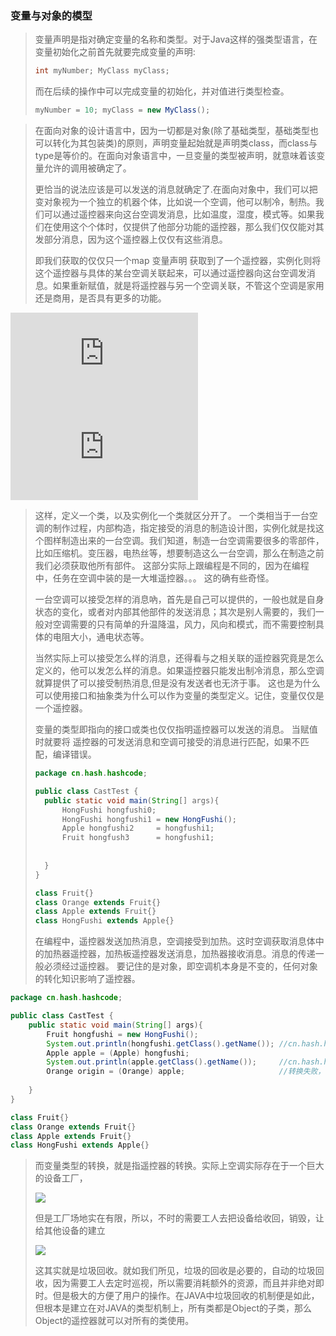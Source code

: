 ### 变量与对象的模型



> 变量声明是指对确定变量的名称和类型。对于Java这样的强类型语言，在变量初始化之前首先就要完成变量的声明:
>
> ```java
> int myNumber; MyClass myClass;
> ```
>
> 而在后续的操作中可以完成变量的初始化，并对值进行类型检查。
>
> ```java
> myNumber = 10; myClass = new MyClass();
> ```

> 在面向对象的设计语言中，因为一切都是对象(除了基础类型，基础类型也可以转化为其包装类)的原则，声明变量起始就是声明类class，而class与type是等价的。在面向对象语言中，一旦变量的类型被声明，就意味着该变量允许的调用被确定了。
>
> 更恰当的说法应该是可以发送的消息就确定了.在面向对象中，我们可以把变对象视为一个独立的机器个体，比如说一个空调，他可以制冷，制热。我们可以通过遥控器来向这台空调发消息，比如温度，湿度，模式等。如果我们在使用这个个体时，仅提供了他部分功能的遥控器，那么我们仅仅能对其发部分消息，因为这个遥控器上仅仅有这些消息。
>
> 即我们获取的仅仅只一个map 变量声明 获取到了一个遥控器，实例化则将这个遥控器与具体的某台空调关联起来，可以通过遥控器向这台空调发消息。如果重新赋值，就是将遥控器与另一个空调关联，不管这个空调是家用还是商用，是否具有更多的功能。

   ![](http://www.easyicon.net/api/resizeApi.php?id=1125669&size=128) ![空调](http://www.easyicon.net/api/resizeApi.php?id=1202349&size=128) 

> 这样，定义一个类，以及实例化一个类就区分开了。 一个类相当于一台空调的制作过程，内部构造，指定接受的消息的制造设计图，实例化就是找这个图样制造出来的一台空调。我们知道，制造一台空调需要很多的零部件，比如压缩机。变压器，电热丝等，想要制造这么一台空调，那么在制造之前我们必须获取他所有部件。 这部分实际上跟编程是不同的，因为在编程中，任务在空调中装的是一大堆遥控器。。。 这的确有些奇怪。
>
> 一台空调可以接受怎样的消息吶，首先是自己可以提供的，一般也就是自身状态的变化，或者对内部其他部件的发送消息；其次是别人需要的，我们一般对空调需要的只有简单的升温降温，风力，风向和模式，而不需要控制具体的电阻大小，通电状态等。
>
> 当然实际上可以接受怎么样的消息，还得看与之相关联的遥控器究竟是怎么定义的，他可以发怎么样的消息。如果遥控器只能发出制冷消息，那么空调就算提供了可以接受制热消息,但是没有发送者也无济于事。 这也是为什么可以使用接口和抽象类为什么可以作为变量的类型定义。记住，变量仅仅是一个遥控器。
>
> 变量的类型即指向的接口或类也仅仅指明遥控器可以发送的消息。 当赋值时就要将 遥控器的可发送消息和空调可接受的消息进行匹配，如果不匹配，编译错误。
>
> ```java
> package cn.hash.hashcode;
>
> public class CastTest {
> 	public static void main(String[] args){
> 		HongFushi hongfushi0;
> 		HongFushi hongfushi1 = new HongFushi();
> 		Apple hongfushi2     = hongfushi1;
> 		Fruit hongfush3      = hongfushi1;
> 		
> 		
> 	}
> }
>
> class Fruit{}
> class Orange extends Fruit{}
> class Apple extends Fruit{}
> class HongFushi extends Apple{}
> ```
>
> 
>
> 在编程中，遥控器发送加热消息，空调接受到加热。这时空调获取消息体中的加热器遥控器，加热板遥控器发送消息，加热器接收消息。消息的传递一般必须经过遥控器。 要记住的是对象，即空调机本身是不变的，任何对象的转化知识影响了遥控器。

```java
package cn.hash.hashcode;

public class CastTest {
	public static void main(String[] args){
		Fruit hongfushi = new HongFushi();
		System.out.println(hongfushi.getClass().getName()); //cn.hash.hashcode.HongFushi
		Apple apple = (Apple) hongfushi;
		System.out.println(apple.getClass().getName());     //cn.hash.hashcode.HongFushi
		Orange origin = (Orange) apple; 					//转换失败，类型检测错误
		
	}
}

class Fruit{}
class Orange extends Fruit{}
class Apple extends Fruit{}
class HongFushi extends Apple{}
```



> 而变量类型的转换，就是指遥控器的转换。实际上空调实际存在于一个巨大的设备工厂，
>
> ![](http://oq3ecl7n4.bkt.clouddn.com/%E5%B7%A5%E5%8E%82.png)
>
> 
>
> 但是工厂场地实在有限，所以，不时的需要工人去把设备给收回，销毁，让给其他设备的建立
>
> ![](http://oq3ecl7n4.bkt.clouddn.com/%E5%B7%A5%E4%BA%BA.png)
>
> 这其实就是垃圾回收。就如我们所见，垃圾的回收是必要的，自动的垃圾回收，因为需要工人去定时巡视，所以需要消耗额外的资源，而且并非绝对即时。但是极大的方便了用户的操作。在JAVA中垃圾回收的机制便是如此，但根本是建立在对JAVA的类型机制上，所有类都是Object的子类，那么Object的遥控器就可以对所有的类使用。